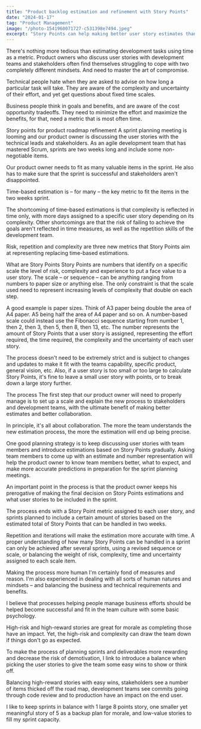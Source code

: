 ```yaml
---
title: "Product backlog estimation and refinement with Story Points"
date: "2024-01-17"
tag: "Product Management"
image: "/photo-1541960071727-c531398e7494.jpeg"
excerpt: "Story Points can help making better user story estimates than time-based estimation. Agile sprint planning benefits from estimating risk, uncertainty and complexity."
---
```


There's nothing more tedious than estimating development tasks using time as a metric. Product owners who discuss user stories with development teams and stakeholders often find themselves struggling to cope with two completely different mindsets. And need to master the art of compromise.

Technical people hate when they are asked to advise on how long a particular task will take. They are aware of the complexity and uncertainty of their effort, and yet get questions about fixed time scales.

Business people think in goals and benefits, and are aware of the cost opportunity tradeoffs. They need to minimize the effort and maximize the benefits, for that, need a metric that is most often time.

Story points for product roadmap refinement
A sprint planning meeting is looming and our product owner is discussing the user stories with the technical leads and stakeholders. As an agile development team that has mastered Scrum, sprints are two weeks long and include some non-negotiable items.

Our product owner needs to fit as many valuable items in the sprint. He also has to make sure that the sprint is successful and stakeholders aren't disappointed.

Time-based estimation is – for many – the key metric to fit the items in the two weeks sprint.

The shortcoming of time-based estimations is that complexity is reflected in time only, with more days assigned to a specific user story depending on its complexity. Other shortcomings are that the risk of failing to achieve the goals aren't reflected in time measures, as well as the repetition skills of the development team.

Risk, repetition and complexity are three new metrics that Story Points aim at representing replacing time-based estimations.

What are Story Points
Story Points are numbers that identify on a specific scale the level of risk, complexity and experience to put a face value to a user story. The scale – or sequence – can be anything ranging from numbers to paper size or anything else. The only constraint is that the scale used need to represent increasing levels of complexity that double on each step.

A good example is paper sizes. Think of A3 paper being double the area of A4 paper. A5 being half the area of A4 paper and so on. A number-based scale could instead use the Fibonacci sequence starting from number 1, then 2, then 3, then 5, then 8, then 13, etc. The number represents the amount of Story Points that a user story is assigned, representing the effort required, the time required, the complexity and the uncertainty of each user story.

The process doesn't need to be extremely strict and is subject to changes and updates to make it fit with the teams capability, specific product, general vision, etc. Also, if a user story is too small or too large to calculate Story Points, it's fine to leave a small user story with points, or to break down a large story further.

The process
The first step that our product owner will need to properly manage is to set up a scale and explain the new process to stakeholders and development teams, with the ultimate benefit of making better estimates and better collaboration.

In principle, it's all about collaboration. The more the team understands the new estimation process, the more the estimation will end up being precise.

One good planning strategy is to keep discussing user stories with team members and introduce estimations based on Story Points gradually. Asking team members to come up with an estimate and number representation will help the product owner to know team members better, what to expect, and make more accurate predictions in preparation for the sprint planning meetings.

An important point in the process is that the product owner keeps his prerogative of making the final decision on Story Points estimations and what user stories to be included in the sprint.

The process ends with a Story Point metric assigned to each user story, and sprints planned to include a certain amount of stories based on the estimated total of Story Points that can be handled in two weeks.

Repetition and iterations will make the estimation more accurate with time. A proper understanding of how many Story Points can be handled in a sprint can only be achieved after several sprints, using a revised sequence or scale, or balancing the weight of risk, complexity, time and uncertainty assigned to each scale item.

Making the process more human
I'm certainly fond of measures and reason. I'm also experienced in dealing with all sorts of human natures and mindsets – and balancing the business and technical requirements and benefits.

I believe that processes helping people manage business efforts should be helped become successful and fit in the team culture with some basic psychology.

High-risk and high-reward stories are great for morale as completing those have an impact. Yet, the high-risk and complexity can draw the team down if things don't go as expected.

To make the process of planning sprints and deliverables more rewarding and decrease the risk of demotivation, I link to introduce a balance when picking the user stories to give the team some easy wins to show or think off.

Balancing high-reward stories with easy wins, stakeholders see a number of items thicked off the road map, development teams see commits going through code review and to production have an impact on the end user.

I like to keep sprints in balance with 1 large 8 points story, one smaller yet meaningful story of 5 as a backup plan for morale, and low-value stories to fill my sprint capacity.